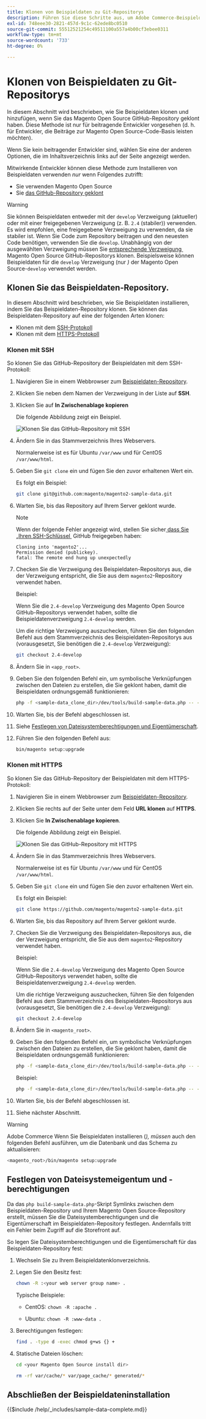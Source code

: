 ```yaml
---
title: Klonen von Beispieldaten zu Git-Repositorys
description: Führen Sie diese Schritte aus, um Adobe Commerce-Beispieldaten zu installieren, indem Sie Git-Repositorys klonen.
exl-id: 748eee30-2821-457d-9c1c-62ede8bc0510
source-git-commit: 55512521254c49511100a557a4b00cf3ebee0311
workflow-type: tm+mt
source-wordcount: '733'
ht-degree: 0%

---
```


# Klonen von Beispieldaten zu Git-Repositorys

In diesem Abschnitt wird beschrieben, wie Sie Beispieldaten klonen und hinzufügen, wenn Sie das Magento Open Source GitHub-Repository geklont haben. Diese Methode ist nur für beitragende Entwickler vorgesehen (d. h. für Entwickler, die Beiträge zur Magento Open Source-Code-Basis leisten möchten).

Wenn Sie kein beitragender Entwickler sind, wählen Sie eine der anderen Optionen, die im Inhaltsverzeichnis links auf der Seite angezeigt werden.

Mitwirkende Entwickler können diese Methode zum Installieren von Beispieldaten verwenden *nur* wenn Folgendes zutrifft:

* Sie verwenden Magento Open Source
* Sie [das GitHub-Repository geklont](https://developer.adobe.com/commerce/contributor/guides/install/clone-repository/)

>[!WARNING]
>
>Sie können Beispieldaten entweder mit der `develop` Verzweigung (aktueller) oder mit einer freigegebenen Verzweigung (z. B. `2.4` (stabiler)) verwenden. Es wird empfohlen, eine freigegebene Verzweigung zu verwenden, da sie stabiler ist. Wenn Sie Code zum Repository beitragen und den neuesten Code benötigen, verwenden Sie die `develop`. Unabhängig von der ausgewählten Verzweigung müssen Sie [&#x200B; entsprechende Verzweigung &#x200B;](https://developer.adobe.com/commerce/contributor/guides/install/clone-repository/) Magento Open Source GitHub-Repositorys klonen. Beispielsweise können Beispieldaten für die `develop` Verzweigung (nur *)* der Magento Open Source-`develop` verwendet werden.

## Klonen Sie das Beispieldaten-Repository.

In diesem Abschnitt wird beschrieben, wie Sie Beispieldaten installieren, indem Sie das Beispieldaten-Repository klonen. Sie können das Beispieldaten-Repository auf eine der folgenden Arten klonen:

* Klonen mit dem [SSH-Protokoll](#clone-with-ssh)
* Klonen mit dem [HTTPS-Protokoll](#clone-with-https)

### Klonen mit SSH

So klonen Sie das GitHub-Repository der Beispieldaten mit dem SSH-Protokoll:

1. Navigieren Sie in einem Webbrowser zum [Beispieldaten-Repository](https://github.com/magento/magento2-sample-data).
1. Klicken Sie neben dem Namen der Verzweigung in der Liste auf **SSH**.
1. Klicken Sie auf **In Zwischenablage kopieren**

   Die folgende Abbildung zeigt ein Beispiel.

   ![Klonen Sie das GitHub-Repository mit SSH](../../assets/installation/install_mage2_clone-ssh.png)

1. Ändern Sie in das Stammverzeichnis Ihres Webservers.

   Normalerweise ist es für Ubuntu `/var/www` und für CentOS `/var/www/html`.

1. Geben Sie `git clone` ein und fügen Sie den zuvor erhaltenen Wert ein.

   Es folgt ein Beispiel:

   ```bash
   git clone git@github.com:magento/magento2-sample-data.git
   ```

1. Warten Sie, bis das Repository auf Ihrem Server geklont wurde.

   >[!NOTE]
   >
   >Wenn der folgende Fehler angezeigt wird, stellen Sie sicher[&#x200B; dass Sie „Ihren SSH-Schlüssel &#x200B;](https://docs.github.com/articles/generating-ssh-keys/) GitHub freigegeben haben:<br>

   ```
   Cloning into 'magento2'...
   Permission denied (publickey).
   fatal: The remote end hung up unexpectedly
   ```

1. Checken Sie die Verzweigung des Beispieldaten-Repositorys aus, die der Verzweigung entspricht, die Sie aus dem `magento2`-Repository verwendet haben.

   Beispiel:

   Wenn Sie die `2.4-develop` Verzweigung des Magento Open Source GitHub-Repositorys verwendet haben, sollte die Beispieldatenverzweigung `2.4-develop` werden.

   Um die richtige Verzweigung auszuchecken, führen Sie den folgenden Befehl aus dem Stammverzeichnis des Beispieldaten-Repositorys aus (vorausgesetzt, Sie benötigen die `2.4-develop` Verzweigung):

   ```bash
   git checkout 2.4-develop
   ```

1. Ändern Sie in `<app_root>`.
1. Geben Sie den folgenden Befehl ein, um symbolische Verknüpfungen zwischen den Dateien zu erstellen, die Sie geklont haben, damit die Beispieldaten ordnungsgemäß funktionieren:

   ```bash
   php -f <sample-data_clone_dir>/dev/tools/build-sample-data.php -- --ce-source="<path_to_your_magento_instance>"
   ```

1. Warten Sie, bis der Befehl abgeschlossen ist.

1. Siehe [Festlegen von Dateisystemberechtigungen und Eigentümerschaft](#set-file-system-ownership-and-permissions).

1. Führen Sie den folgenden Befehl aus:

   ```bash
   bin/magento setup:upgrade
   ```

### Klonen mit HTTPS

So klonen Sie das GitHub-Repository der Beispieldaten mit dem HTTPS-Protokoll:

1. Navigieren Sie in einem Webbrowser zum [Beispieldaten-Repository](https://github.com/magento/magento2-sample-data).
1. Klicken Sie rechts auf der Seite unter dem Feld **URL klonen** auf **HTTPS**.
1. Klicken Sie **In Zwischenablage kopieren**.

   Die folgende Abbildung zeigt ein Beispiel.

   ![Klonen Sie das GitHub-Repository mit HTTPS](../../assets/installation/install_mage2_clone-https.png)

1. Ändern Sie in das Stammverzeichnis Ihres Webservers.

   Normalerweise ist es für Ubuntu `/var/www` und für CentOS `/var/www/html`.

1. Geben Sie `git clone` ein und fügen Sie den zuvor erhaltenen Wert ein.

   Es folgt ein Beispiel:

   ```bash
   git clone https://github.com/magento/magento2-sample-data.git
   ```

1. Warten Sie, bis das Repository auf Ihrem Server geklont wurde.
1. Checken Sie die Verzweigung des Beispieldaten-Repositorys aus, die der Verzweigung entspricht, die Sie aus dem `magento2`-Repository verwendet haben.

   Beispiel:

   Wenn Sie die `2.4-develop` Verzweigung des Magento Open Source GitHub-Repositorys verwendet haben, sollte die Beispieldatenverzweigung `2.4-develop` werden.

   Um die richtige Verzweigung auszuchecken, führen Sie den folgenden Befehl aus dem Stammverzeichnis des Beispieldaten-Repositorys aus (vorausgesetzt, Sie benötigen die `2.4-develop` Verzweigung):

   ```bash
   git checkout 2.4-develop
   ```

1. Ändern Sie in `<magento_root>`.
1. Geben Sie den folgenden Befehl ein, um symbolische Verknüpfungen zwischen den Dateien zu erstellen, die Sie geklont haben, damit die Beispieldaten ordnungsgemäß funktionieren:

   ```bash
   php -f <sample-data_clone_dir>/dev/tools/build-sample-data.php -- --ce-source="<path_to_your_magento_instance>"
   ```

   Beispiel:

   ```bash
   php -f <sample-data_clone_dir>/dev/tools/build-sample-data.php -- --ce-source="/var/www/magento2"
   ```

1. Warten Sie, bis der Befehl abgeschlossen ist.
1. Siehe nächster Abschnitt.

>[!WARNING]
>
>Adobe Commerce Wenn Sie Beispieldaten installieren (*), müssen* auch den folgenden Befehl ausführen, um die Datenbank und das Schema zu aktualisieren:
>
>```bash
><magento_root>/bin/magento setup:upgrade
>```

## Festlegen von Dateisystemeigentum und -berechtigungen

Da das `php build-sample-data.php`-Skript Symlinks zwischen dem Beispieldaten-Repository und Ihrem Magento Open Source-Repository erstellt, müssen Sie die Dateisystemberechtigungen und die Eigentümerschaft im Beispieldaten-Repository festlegen. Andernfalls tritt ein Fehler beim Zugriff auf die Storefront auf.

So legen Sie Dateisystemberechtigungen und die Eigentümerschaft für das Beispieldaten-Repository fest:

1. Wechseln Sie zu Ihrem Beispieldatenklonverzeichnis.
1. Legen Sie den Besitz fest:

   ```bash
   chown -R :<your web server group name> .
   ```

   Typische Beispiele:

   * CentOS: `chown -R :apache .`

   * Ubuntu: `chown -R :www-data .`

1. Berechtigungen festlegen:

   ```bash
   find . -type d -exec chmod g+ws {} +
   ```

1. Statische Dateien löschen:

   ```bash
   cd <your Magento Open Source install dir>
   ```

   ```bash
   rm -rf var/cache/* var/page_cache/* generated/*
   ```

## Abschließen der Beispieldateninstallation

{{$include /help/_includes/sample-data-complete.md}}

<!-- Last updated from includes: 2022-09-08 11:33:05 -->

